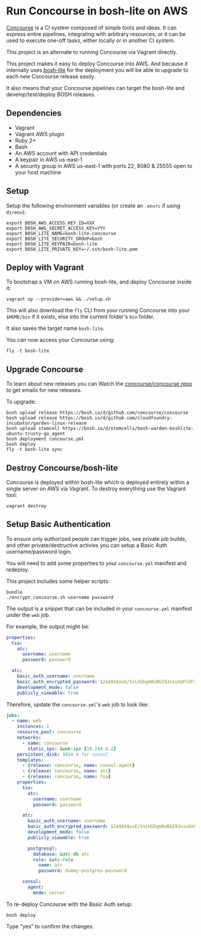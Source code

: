 Run Concourse in bosh-lite on AWS
=================================

[Concourse](http://concourse.ci/) is a CI system composed of simple tools and ideas. It can express entire pipelines, integrating with arbitrary resources, or it can be used to execute one-off tasks, either locally or in another CI system.

This project is an alternate to running Concourse via Vagrant directly.

This project makes it easy to deploy Concourse into AWS. And because it internally uses [bosh-lite](http://bosh.io/) for the deployment you will be able to upgrade to each new Concourse release easily.

It also means that your Concourse pipelines can target the bosh-lite and develop/test/deploy BOSH releases.

Dependencies
------------

-	Vagrant
-	Vagrant AWS plugin
-	Ruby 2+
-	Bash
-	An AWS account with API credentials
-	A keypair in AWS us-east-1
-	A security group in AWS us-east-1 with ports 22, 8080 & 25555 open to your host machine

Setup
-----

Setup the following environment variables (or create an `.envrc` if using `direnv`\):

```
export BOSH_AWS_ACCESS_KEY_ID=XXX
export BOSH_AWS_SECRET_ACCESS_KEY=YYY
export BOSH_LITE_NAME=bosh-lite-concourse
export BOSH_LITE_SECURITY_GROUP=bosh
export BOSH_LITE_KEYPAIR=bosh-lite
export BOSH_LITE_PRIVATE_KEY=~/.ssh/bosh-lite.pem
```

Deploy with Vagrant
-------------------

To bootstrap a VM on AWS running bosh-lite, and deploy Concourse inside it:

```
vagrant up --provider=aws && ./setup.sh
```

This will also download the `fly` CLI from your running Concourse into your `$HOME/bin` if it exists, else into the current folder's `bin` folder.

It also saves the target name `bosh-lite`.

You can now access your Concourse using:

```
fly -t bosh-lite
```

Upgrade Concourse
-----------------

To learn about new releases you can Watch the [concourse/concourse repo](https://github.com/concourse/concourse/releases) to get emails for new releases.

To upgrade:

```
bosh upload release https://bosh.io/d/github.com/concourse/concourse
bosh upload release https://bosh.io/d/github.com/cloudfoundry-incubator/garden-linux-release
bosh upload stemcell https://bosh.io/d/stemcells/bosh-warden-boshlite-ubuntu-trusty-go_agent
bosh deployment concourse.yml
bosh deploy
fly -t bosh-lite sync
```

Destroy Concourse/bosh-lite
---------------------------

Concourse is deployed within bosh-lite which is deployed entirely within a single server on AWS via Vagrant. To destroy everything use the Vagrant tool:

```
vagrant destroy
```

Setup Basic Authentication
--------------------------

To ensure only authorized people can trigger jobs, see private job builds, and other private/destructive activies you can setup a Basic Auth username/password login.

You will need to add some properties to your `concourse.yml` manifest and redeploy.

This project includes some helper scripts:

```
bundle
./encrypt_concourse.sh username password
```

The output is a snippet that can be included in your `concourse.yml` manifest under the `web` job.

For example, the output might be:

```yaml
properties:
  tsa:
    atc:
      username: username
      password: password

  atc:
    basic_auth_username: username
    basic_auth_encrypted_password: $2a$04$oxE/5vLHSbgm0vBGI9JxsuVeFCdFrndpdXvFxD8LuUoVumhtFykGq
    development_mode: false
    publicly_viewable: true
```

Therefore, update the `concourse.yml`'s `web` job to look like:

```yaml
jobs:
  - name: web
    instances: 1
    resource_pool: concourse
    networks:
      - name: concourse
        static_ips: &web-ips [10.244.8.2]
    persistent_disk: 1024 # for consul
    templates:
      - {release: concourse, name: consul-agent}
      - {release: concourse, name: atc}
      - {release: concourse, name: tsa}
    properties:
      tsa:
        atc:
          username: username
          password: password

      atc:
        basic_auth_username: username
        basic_auth_encrypted_password: $2a$04$oxE/5vLHSbgm0vBGI9JxsuVeFCdFrndpdXvFxD8LuUoVumhtFykGq
        development_mode: false
        publicly_viewable: true

        postgresql:
          database: &atc-db atc
          role: &atc-role
            name: atc
            password: dummy-postgres-password

      consul:
        agent:
          mode: server

```

To re-deploy Concourse with the Basic Auth setup:

```
bosh deploy
```

Type "yes" to confirm the changes.
